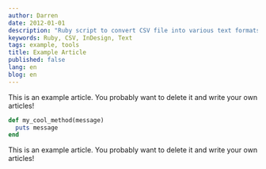 ```yaml
---
author: Darren
date: 2012-01-01
description: "Ruby script to convert CSV file into various text formats for use in an Adobe InDesign project"
keywords: Ruby, CSV, InDesign, Text
tags: example, tools
title: Example Article
published: false
lang: en
blog: en
---
```


This is an example article. You probably want to delete it and write your own articles!

~~~ ruby
def my_cool_method(message)
  puts message
end
~~~

This is an example article. You probably want to delete it and write your own articles!